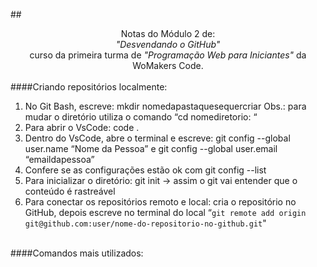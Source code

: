 ##<center> Notas do Módulo 2 de:<br> *"Desvendando o GitHub"* <br> curso da primeira turma de *"Programação Web para Iniciantes"* da WoMakers Code.</center>
<br>
####Criando repositórios localmente:
1. No Git Bash, escreve: mkdir nomedapastaquesequercriar Obs.: para mudar o diretório utiliza o comando “cd nomediretorio: “
2. Para abrir o VsCode: code .
3. Dentro do VsCode, abre o terminal e escreve: git config --global user.name “Nome da Pessoa” e git config  --global user.email “emaildapessoa”
4. Confere se as configurações estão ok com git config --list
5. Para inicializar o diretório: git init → assim o git vai entender que o conteúdo é rastreável
6. Para conectar os repositórios remoto e local: cria o repositório no GitHub, depois escreve no terminal do local “`git remote add origin git@github.com:user/nome-do-repositorio-no-github.git`"
<br>
####Comandos mais utilizados:

